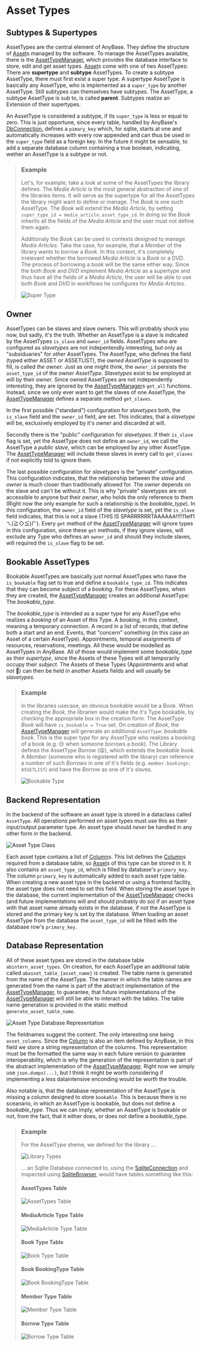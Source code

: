 # Asset Types

## Subtypes & Supertypes

AssetTypes are _the_ central element of AnyBase. They define the structure of [Asset]s managed by the software. 
To manage the AssetTypes available, there is the [AssetTypeManager], which provides the database interface to 
store, edit and get asset types. [Asset]s come with one of two AssetTypes: There are __supertype__ and __subtype__
AssetTypes. To create a subtype AssetType, there must first exist a super type. A supertype AssetType is 
basically any AssetType, who is implemented as a ``super_type`` by another AssetType. Still subtypes can 
themselves have subtypes. The AssetType, a subtype AssetType is sub to, is called __parent__. Subtypes realize
an Extension of their supertypes.

An AssetType is considered a subtype, if its ``super_type`` is less or equal to zero. This is just opportune, 
since every table, handled by AnyBase's [DbConnection], defines a ``pimary_key`` which, for sqlite, starts at 
one and automatically increases with every row appended and can thus be used in the ``super_type`` field as a
foreign key. In the future it might be sensable, to add a separate database column containing a true boolean,
indicating, wether an AssetType is a subtype or not.

> ### Example
>
>Let's, for example, take a look at some of the AssetTypes the library defines. The _Media Article_ is the most 
>general abstraction of one of the libraries items. It will serve as the supertype for all the AssetTypes the 
>library might want to define or manage. The _Book_ is one such AssetType. The _Book_ will extend the _Media Article_,
>by setting ``super_type_id = media_article.asset_type_id``. In doing so the _Book_ inherits all the fields of 
>the _Media Article_ and the user must not define them again. 
>
>Additionaly the _Book_ can be used in contexts designed to manage _Media Articles_. Take the case, for example,
>that a _Member_ of the library wants to borrow a _Book_. In this context, it's completely irrelevant whether the
>borrowed _Media Article_ is a _Book_ or a _DVD_. The process of borrowing a book will be the same either way. 
>Since the both _Book_ and _DVD_ implement _Media Article_  as a supertype and thus have all the fields of a
>_Media Article_, the user will be able to use both _Book_ and _DVD_ in workflows he configures for _Media Articles_.
>
>
>![Super Type][super_type]


## Owner

AssetTypes can be slaves and slave owners. This will probably shock you now, but sadly, it's the truth. Whether an 
AssetType is a slave is indicated by the AssetTypes ``is_slave`` and ``owner_id`` fields. AssetTypes who are configured
as _slavetypes_ are not indepentendly interesting, but only as "subsiduaries" for _other_ AssetTypes. The AssetType, 
who defines the field (typed either ASSET or ASSETLIST), the _owned AssetType_ is supposed to fill, is called _the owner_.
Just as one might think, the ``owner_id`` persists the ``asset_type_id`` of the _owner AssetType_. 
_Slavetypes_ exist to be employed at will by their _owner_. Since owned AssetTypes are not independently interesting, 
they are ignored by the [AssetTypeManager]s ``get_all`` functions. Instead, since we only ever want to get the slaves
of one AssetType, the [AssetTypeManager] defines a separate method ``get_slaves``. 

In the first possible ("standard") configuration for _slavetypes_ both, the ``is_slave`` field and the ``owner_id`` 
field, are set. This indicates, that a _slavetype_ will be, exclusively employed by it's _owner_ and discarded at will. 

Secondly there is the "public" configuration for _slavetypes_. If their ``is_slave`` flag is set, yet the AssetType
does not define an ``owner_id``, we call the AssetType a _public slave_, which can be employed by any other AssetType.
The [AssetTypeManager] will include these slaves in every call to ``get_slaves`` if not explicitly told to ignore them.

The last possible configuration for _slavetypes_ is the "private" configuration. This configuration indicates, that the
relationship between the _slave_ and _owner_ is much closer than traditionally allowed for. The _owner_ depends on 
the slave and can't be without it. This is why "private" slavetypes are not accessible to anyone but their _owner_,
who holds the only reference to them (Right now the only example for such a relationship is the _bookable\_type_).
In this configuration, the ``owner_id`` field of the _slavetype_ is set, yet the ``is_slave`` field indicates, that
this is not a slave (THIS IS SPARRRRRRTAAAAAA!!!!11elf1 ㄟ(≧◇≦)ㄏ). Every ``get`` method of the [AssetTypeManager]
will ignore types in this configuration, since these ``get`` methods, if they ignore slaves, will exclude any Type who
defines an ``owner_id`` and should they include slaves, will required the ``is_slave`` flag to be set.


## Bookable AssetTypes

Bookable AssetTypes are basically just normal AssetTypes who have the ``is_bookable`` flag set to true and define
a ``bookable_type_id``. This indicates that they can become subject of a _booking_. For these AssetTypes, when they
are created, the [AssetTypeManager] creates an additional AssetType: The _bookable\_type_. 

The _bookable\_type_ is intended as a super type for any AssetType who realizes a _booking_ of an Asset of this Type. 
A _booking_, in this context, meaning a temporary connection. A record in a list of records, that define both a start 
and an end. Events, that "concern" something (in this case an Asset of a certain AssetType). Appointments, temporal
assignments of resources, reservations, meetings. All these would be modelled as AssetTypes in AnyBase. All of those 
would implement some _bookable\_type_ as their _supertype_, since the Assets of these Types will all temporarily occupy
their _subject_. The Assets of these Types (Appointments and what not 🥱) can then be held in another Assets fields
and will usually be _slavetypes_.

> ### Example
>
>In the libraries usecase, an obvious bookable would be a Book. When creating the _Book_, the librarien would make the 
>it's Type bookable, by checking the appropriate box in the creation form.
>The AssetType _Book_ will have ``is_bookable = True`` set. On creation of _Book_, the [AssetTypeManager] 
>will generate an additional ``AssetType``: _bookable book_. This is the super type for any AssetType who realizes
>a booking of a book (e.g. 😒 when someone borrows a book). The Library defines the AssetType _Borrow_ (😩), which
>extends the _bookable book_. A _Member_ (someone who is registered with the library) can reference a number of such 
>_Borrows_ in one of it's fields (e.g. ``member.bookings: ASSETLIST``) and have the _Borrow_ as one of it's slaves.
>
>
> ![Bookable Type][bookable_type]


## Backend Representation


In the backend of the software an asset type is stored in a dataclass called ``AssetType``. All operations performed 
on asset types must use this as their input/output parameter type. An asset type should _never_ be handled in any 
other form in the backend. 

![Asset Type Class][asset_type_class]

Each asset type contains a list of [Column]s. This list defines the [Column]s required from a database table, so 
[Asset]s of this type can be stored in it. It also contains an ``asset_type_id``, which is filled by database's 
``primary_key``. The column ``primary_key`` is automatically added to each asset type table. When creating a new
asset type in the backend or using a frontend facility, the asset type does not need to set this field. When storing
the asset type in the database, the current implementation of the [AssetTypeManager] checks (and future implementations
will and should probably do so) if an asset type with that asset name already exists in the database, if not the 
AssetType is stored and the primary key is set by the database. When loading an asset AssetType from the database the 
``asset_type_id`` will be filled with the database row's ``primary_key``.


## Database Representation

All of these asset types are stored in the database table ``abintern_asset_types``. On creation, for each AssetType
an additional table called ``abasset_table_{asset_name}`` is created. The table name is generated from the name of the 
AssetType. The manner in which the table names are generated from the name is part of the abstract implementation of the
[AssetTypeManager], to guarantee, that future implementations of the [AssetTypeManager] will still be able to interact 
with the tables. The table name generation is provided in the static method ``generate_asset_table_name``. 

![Asset Type Database Representation][asset_type_db]

The fieldnames suggest the content. The only interesting one being ``asset_columns``. Since the [Column] is also an
item defined by AnyBase, in this field we store a string representation of the columns. This representation must be
the formatted the same way in each future version to guarantee interoperability, which is why the generation of the
representation is part of the abstract implementation of the [AssetTypeManager]. Right now we simply use 
``json.dumps(...)``, but I think it might be worth considering if implementing a less dataintensive enconding would
be worth the trouble. 

Also notable is, that the database representation of the AssetType is missing a column designed to store ``bookable``.
This is because there is no sceanario, in which an AssetType is bookable, but does not define a _bookable\_type_. 
Thus we can imply, whether an AssetType is bookable or not, from the fact, that it either does, or does not define
a _bookable\_type_.

> ### Example
>
> For the AssetType sheme, we defined for the library ...
>
>
>![Library Types][library_types]
>
>
>... an Sqlite Database connected to, using the [SqliteConnection] and inspected using [SqliteBrowser], would have
>tables something like this:
>
>#### AssetTypes Table
>
>
>![AssetTypes Table][asset_types_table]
>
>
>#### MediaArticle Type Table
>
>
>![MediaArticle Type Table][media_article_table]
>
>
>#### Book Type Table
>
>
>![Book Type Table][book_table]
>
>
>#### Book BookingType Table
>
>
>![Book BookingType Table][book_booking_table]
>
>
>#### Member Type Table
>
>
>![Member Type Table][member_table]
>
>
>#### Borrow Type Table
>
>
>![Borrow Type Table][borrow_table]

[//]: # (LINKS)
[Column]: ../components/column.md
[Asset]: ../components/assets.md
[AssetTypeManager]: ../managers/asset_type_manager.md
[DbConnection]: ../database/db_connection.md
[SqliteConnection]: ../databse/sqlite_connection.md

[SqliteBrowser]: https://sqlitebrowser.org/

[//]: # (IMAGES)
[asset_type_class]: graphics/rendered_images/asset_type_class.png "Asset Type Class"
[bookable_type]: graphics/rendered_images/BookableType.png "Bookable Type"
[asset_type_db]: graphics/rendered_images/asset_type_db.png "Asset Type Database Entity"
[super_type]: graphics/rendered_images/SuperType.png "Super Type - Type Extension"
[library_types]: ../graphics/rendered_images/LibraryTypes.png "Library Types"
[asset_types_table]: graphics/rendered_images/AssetTypesDbTable.png "AssetTypes Table"
[media_article_table]: graphics/rendered_images/MediaArticleTypeTable.png "MediaArticle Type Table"
[book_table]: graphics/rendered_images/BookTypeTable.png "Book Type Table"
[book_booking_table]: graphics/rendered_images/BookingTypeBookTable.png "Book BookingType Table"
[member_table]: graphics/rendered_images/MemberTypeTable.png "Member Type Table"
[borrow_table]: graphics/rendered_images/BorrowTypeTable.png "Borrow Type Table"